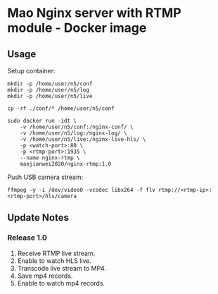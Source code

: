 # Mao Nginx server with RTMP module - Docker image

## Usage
 
Setup container:
```
mkdir -p /home/user/n5/conf
mkdir -p /home/user/n5/log
mkdir -p /home/user/n5/live

cp -rf ./conf/* /home/user/n5/conf

sudo docker run -idt \
	-v /home/user/n5/conf:/nginx-conf/ \
	-v /home/user/n5/log:/nginx-log/ \
	-v /home/user/n5/live:/nginx-live-hls/ \
	-p <watch-port>:80 \
	-p <rtmp-port>:1935 \
	--name nginx-rtmp \
	maojianwei2020/nginx-rtmp:1.0
```
Push USB camera stream:
```
ffmpeg -y -i /dev/video0 -vcodec libx264 -f flv rtmp://<rtmp-ip>:<rtmp-port>/hls/camera
```
## Update Notes
### Release 1.0
1. Receive RTMP live stream.
2. Enable to watch HLS live.
3. Transcode live stream to MP4.
4. Save mp4 records.
5. Enable to watch mp4 records.
